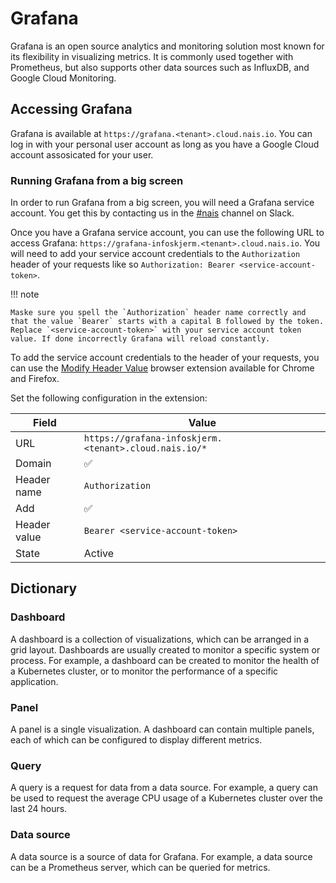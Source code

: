 # Grafana

Grafana is an open source analytics and monitoring solution most known for its flexibility in visualizing metrics. It is commonly used together with Prometheus, but also supports other data sources such as InfluxDB, and Google Cloud Monitoring.

## Accessing Grafana

Grafana is available at `https://grafana.<tenant>.cloud.nais.io`. You can log in with your personal user account as long as you have a Google Cloud account assosicated for your user.

### Running Grafana from a big screen

In order to run Grafana from a big screen, you will need a Grafana service account. You get this by contacting us in the [#nais](https://nav-it.slack.com/archives/C5KUST8N6) channel on Slack.

Once you have a Grafana service account, you can use the following URL to access Grafana: `https://grafana-infoskjerm.<tenant>.cloud.nais.io`. You will need to add your service account credentials to the `Authorization` header of your requests like so `Authorization: Bearer <service-account-token>`.

!!! note

    Maske sure you spell the `Authorization` header name correctly and that the value `Bearer` starts with a capital B followed by the token. Replace `<service-account-token>` with your service account token value. If done incorrectly Grafana will reload constantly.

To add the service account credentials to the header of your requests, you can use the [Modify Header Value](https://mybrowseraddon.com/modify-header-value.html) browser extension available for Chrome and Firefox.

Set the following configuration in the extension:

| Field        | Value                                                 |
| ------------ | ----------------------------------------------------- |
| URL          | `https://grafana-infoskjerm.<tenant>.cloud.nais.io/*` |
| Domain       | ✅                                                     |
| Header name  | `Authorization`                                       |
| Add          | ✅                                                     |
| Header value | `Bearer <service-account-token>`                      |
| State        | Active                                                |

## Dictionary

### Dashboard

A dashboard is a collection of visualizations, which can be arranged in a grid layout. Dashboards are usually created to monitor a specific system or process. For example, a dashboard can be created to monitor the health of a Kubernetes cluster, or to monitor the performance of a specific application.

### Panel

A panel is a single visualization. A dashboard can contain multiple panels, each of which can be configured to display different metrics.

### Query

A query is a request for data from a data source. For example, a query can be used to request the average CPU usage of a Kubernetes cluster over the last 24 hours.

### Data source

A data source is a source of data for Grafana. For example, a data source can be a Prometheus server, which can be queried for metrics.
